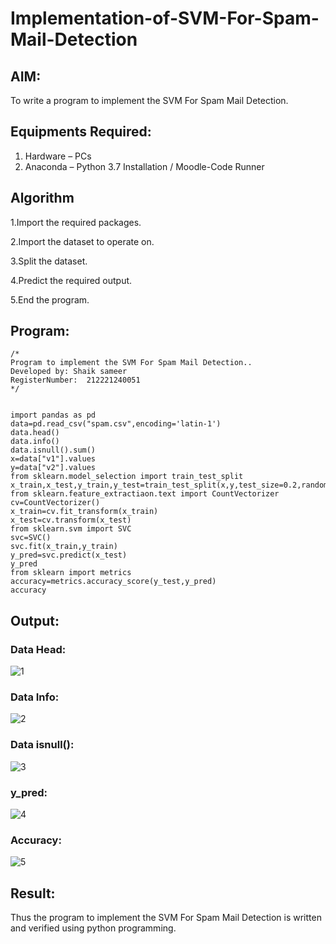 # Implementation-of-SVM-For-Spam-Mail-Detection

## AIM:
To write a program to implement the SVM For Spam Mail Detection.

## Equipments Required:
1. Hardware – PCs
2. Anaconda – Python 3.7 Installation / Moodle-Code Runner

## Algorithm
1.Import the required packages.

2.Import the dataset to operate on.

3.Split the dataset.

4.Predict the required output.

5.End the program.
## Program:
```
/*
Program to implement the SVM For Spam Mail Detection..
Developed by: Shaik sameer 
RegisterNumber:  212221240051
*/


import pandas as pd
data=pd.read_csv("spam.csv",encoding='latin-1')
data.head()
data.info()
data.isnull().sum()
x=data["v1"].values
y=data["v2"].values
from sklearn.model_selection import train_test_split
x_train,x_test,y_train,y_test=train_test_split(x,y,test_size=0.2,random_state=0)
from sklearn.feature_extractiaon.text import CountVectorizer
cv=CountVectorizer()
x_train=cv.fit_transform(x_train)
x_test=cv.transform(x_test)
from sklearn.svm import SVC
svc=SVC()
svc.fit(x_train,y_train)
y_pred=svc.predict(x_test)
y_pred
from sklearn import metrics
accuracy=metrics.accuracy_score(y_test,y_pred)
accuracy
```

## Output:
### Data Head:
![1](https://user-images.githubusercontent.com/93427186/173214244-bfa85bc1-14c3-4cb6-906a-d38d903d22f6.PNG)
### Data Info:
![2](https://user-images.githubusercontent.com/93427186/173214261-8f4fd230-daa1-44c6-984a-8eb577c19eb0.PNG)
### Data isnull():
![3](https://user-images.githubusercontent.com/93427186/173214278-3547a1e6-d6b0-4e91-87a6-8f2d5322ed42.PNG)
### y_pred:
![4](https://user-images.githubusercontent.com/93427186/173214294-e1e9f860-7ca7-4c9f-806b-d26d36fd9538.PNG)
### Accuracy:
![5](https://user-images.githubusercontent.com/93427186/173214305-8e4be995-45ab-4231-925e-c562fc6d455d.PNG)




## Result:
Thus the program to implement the SVM For Spam Mail Detection is written and verified using python programming.

